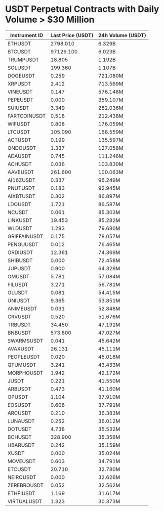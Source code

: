 # USDT Perpetual Contracts with Daily Volume > $30 Million

| Instrument ID | Last Price (USDT) | 24h Volume (USDT) |
|---------------|-------------------|-------------------|
| ETHUSDT | 2798.010 | 6.329B |
| BTCUSDT | 97129.100 | 6.023B |
| TRUMPUSDT | 18.805 | 1.192B |
| SOLUSDT | 199.360 | 1.107B |
| DOGEUSDT | 0.259 | 721.080M |
| XRPUSDT | 2.412 | 713.569M |
| VINEUSDT | 0.147 | 576.148M |
| PEPEUSDT | 0.000 | 359.107M |
| SUIUSDT | 3.349 | 282.036M |
| FARTCOINUSDT | 0.518 | 212.438M |
| WIFUSDT | 0.808 | 176.059M |
| LTCUSDT | 105.090 | 168.559M |
| ACTUSDT | 0.199 | 135.597M |
| ONDOUSDT | 1.337 | 127.058M |
| ADAUSDT | 0.745 | 111.246M |
| ACHUSDT | 0.036 | 103.830M |
| AAVEUSDT | 261.600 | 100.063M |
| AI16ZUSDT | 0.337 | 96.249M |
| PNUTUSDT | 0.183 | 92.945M |
| AIXBTUSDT | 0.302 | 86.897M |
| LDOUSDT | 1.721 | 86.587M |
| NCUSDT | 0.061 | 85.303M |
| LINKUSDT | 19.453 | 85.282M |
| WLDUSDT | 1.293 | 79.680M |
| GRIFFAINUSDT | 0.175 | 78.057M |
| PENGUUSDT | 0.012 | 76.465M |
| ORDIUSDT | 12.361 | 74.369M |
| SHIBUSDT | 0.000 | 72.458M |
| JUPUSDT | 0.900 | 64.329M |
| OMUSDT | 5.781 | 57.084M |
| FILUSDT | 3.271 | 56.781M |
| OLUSDT | 0.081 | 54.415M |
| UNIUSDT | 9.365 | 53.851M |
| ANIMEUSDT | 0.031 | 52.848M |
| CRVUSDT | 0.520 | 51.676M |
| TRBUSDT | 34.450 | 47.191M |
| BNBUSDT | 573.800 | 47.027M |
| SWARMSUSDT | 0.041 | 45.642M |
| AVAXUSDT | 26.131 | 45.111M |
| PEOPLEUSDT | 0.020 | 45.018M |
| QTUMUSDT | 3.241 | 43.433M |
| MORPHOUSDT | 1.942 | 42.172M |
| JUSDT | 0.221 | 41.550M |
| ARBUSDT | 0.473 | 41.160M |
| OPUSDT | 1.104 | 37.910M |
| EOSUSDT | 0.606 | 37.791M |
| ARCUSDT | 0.210 | 36.383M |
| LUNAUSDT | 0.252 | 36.012M |
| DOTUSDT | 4.738 | 35.532M |
| BCHUSDT | 328.900 | 35.356M |
| HBARUSDT | 0.242 | 35.159M |
| XUSDT | 0.000 | 35.024M |
| MOVEUSDT | 0.603 | 34.791M |
| ETCUSDT | 20.710 | 32.780M |
| NEIROUSDT | 0.000 | 32.626M |
| ZEREBROUSDT | 0.052 | 32.562M |
| ETHFIUSDT | 1.169 | 31.617M |
| VIRTUALUSDT | 1.323 | 30.373M |
